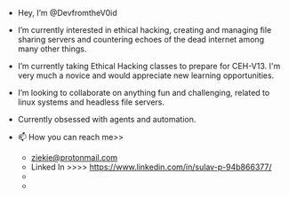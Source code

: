-  Hey, I’m @DevfromtheV0id
-  I’m currently interested in ethical hacking, creating and managing file sharing servers and countering echoes of the dead internet among many other things.
-  I’m currently taking Ethical Hacking classes to prepare for CEH-V13. I'm very much a novice and would appreciate new learning opportunities.
-  I’m looking to collaborate on anything fun and challenging, related to linux systems and headless file servers.
-  Currently obsessed with agents and automation.

- 📫 How you can reach me>>
   - ziekie@protonmail.com
   - Linked In >>>> https://www.linkedin.com/in/sulav-p-94b866377/
   - 
   - 


